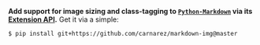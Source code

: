 **Add support for image sizing and class-tagging to
[`Python-Markdown`](https://github.com/Python-Markdown/markdown) via its
[Extension API](https://python-markdown.github.io/extensions/api/).** Get it via a
simple:

```shell
$ pip install git+https://github.com/carnarez/markdown-img@master
```
